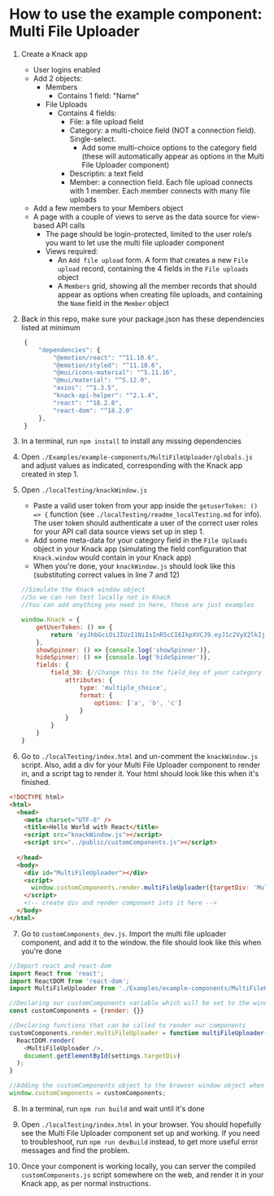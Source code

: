 # How to use the example component: Multi File Uploader

1. Create a Knack app
    * User logins enabled
    * Add 2 objects:
        * Members
            * Contains 1 field: "Name"
        * File Uploads
            * Contains 4 fields:
                * File: a file upload field
                * Category: a multi-choice field (NOT a connection field). Single-select.
                    * Add some multi-choice options to the category field (these will automatically appear as options in the Multi File Uploader component)
                * Descriptin: a text field
                * Member: a connection field. Each file upload connects with 1 member. Each member connects with many file uploads
    * Add a few members to your Members object
    * A page with a couple of views to serve as the data source for view-based API calls
        * The page should be login-protected, limited to the user role/s you want to let use the multi file uploader component
        * Views required:
            * An `Add file upload` form. A form that creates a new `File upload` record, containing the 4 fields in the `File uploads` object
            * A `Members` grid, showing all the member records that should appear as options when creating file uploads, and containing the `Name` field in the `Member` object


2. Back in this repo, make sure your package.json has these dependencies listed at minimum

```js
    {
        "dependencies": {
            "@emotion/react": "^11.10.6",
            "@emotion/styled": "^11.10.6",
            "@mui/icons-material": "^5.11.16",
            "@mui/material": "^5.12.0",
            "axios": "^1.3.5",
            "knack-api-helper": "^2.1.4",
            "react": "^18.2.0",
            "react-dom": "^18.2.0"
        },
    }

```

3. In a terminal, run `npm install` to install any missing dependencies

4. Open `./Examples/example-components/MultiFileUploader/globals.js` and adjust values as indicated, corresponding with the Knack app created in step 1.

5. Open `./localTesting/knackWindow.js` 
    * Paste a valid user token from your app inside the `getuserToken: () => {` function (see `./localTesting/readme_localTesting.md` for info). The user token should authenticate a user of the correct user roles for your API call data source views set up in step 1. 
    * Add some meta-data for your category field in the `File Uploads` object in your Knack app (simulating the field configuration that `Knack.window` would contain in your Knack app)
    * When you're done, your `knackWindow.js` should look like this (substituting correct values in line 7 and 12)
    ```js
    //Simulate the Knack window object
    //So we can run test locally not in Knack
    //You can add anything you need in here, these are just examples

    window.Knack = {
        getUserToken: () => {
            return 'eyJhbGciOiJIUzI1NiIsInR5cCI6IkpXVCJ9.eyJ1c2VyX2lkIjoiNjQyZGZmZTk4OTE1MTcwMDI2NmFiNDNiIiwiYXBwbGljYXRpb25faWQiOiI2NDJkMjY4OTEwODU2NzAwMjdhMTcxNTciLCJpYXQiOjE2ODE3MDc2MDd9.21XHHJDi-HiMdWfutpp3jZyAHU7Wqr_vOr0XN4h3L0A'
        },
        showSpinner: () => {console.log('showSpinner')},
        hideSpinner: () => {console.log('hideSpinner')},
        fields: {
            field_30: {//Change this to the field_key of your category field in the fileUploads object
                attributes: {
                    type: 'multiple_choice',
                    format: {
                        options: ['a', 'b', 'c']
                    }
                }
            }
        }
    }
    ```

6. Go to `./localTesting/index.html` and un-comment the `knackWindow.js` script. Also, add a div for your Multi File Uploader component to render in, and a script tag to render it. Your html should look like this when it's finished.
```html
<!DOCTYPE html>
<html>
  <head>
    <meta charset="UTF-8" />
    <title>Hello World with React</title>
    <script src="knackWindow.js"></script>
    <script src="../public/customComponents.js"></script>
    
  </head>
  <body>
    <div id="MultiFileUploader"></div>
    <script>
      window.customComponents.render.multiFileUploader({targetDiv: 'MultiFileUploader'});
    </script>
    <!-- create div and render component into it here -->
  </body>
</html>
```

7. Go to `customComponents_dev.js`. Import the multi file uploader component, and add it to the window. the file should look like this when you're done
```js
//Import react and react-dom
import React from 'react';
import ReactDOM from 'react-dom';
import MultiFileUploader from './Examples/example-components/MultiFileUploader/MultiFileUploader.js';

//Declaring our customComponents variable which will be set to the window object at the end
const customComponents = {render: {}}

//Declaring functions that can be called to render our components
customComponents.render.multiFileUploader = function multiFileUploader(settings = { targetDiv }) {
  ReactDOM.render(
    <MultiFileUploader />,
    document.getElementById(settings.targetDiv)
  );
}

//Adding the customComponents object to the browser window object when this file is run
window.customComponents = customComponents;
```

8. In a terminal, run `npm run build` and wait until it's done

9. Open `./localTesting/index.html` in your browser. You should hopefully see the Multi File Uploader component set up and working. If you need to troubleshoot, run `npm run devBuild` instead, to get more useful error messages and find the problem.

10. Once your component is working locally, you can server the compiled `customComponents.js` script somewhere on the web, and render it in your Knack app, as per normal instructions.